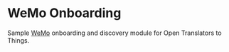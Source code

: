 # WeMo Onboarding
Sample [WeMo](http://www.wemo.com/) onboarding and discovery module for Open Translators to Things.
